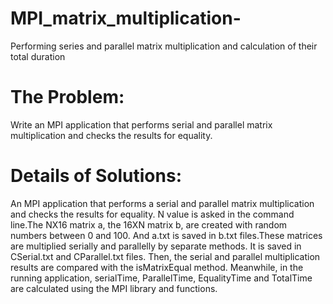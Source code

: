 # MPI_matrix_multiplication-
Performing series and parallel matrix multiplication and calculation of their total duration

# The Problem:
Write an MPI application that performs serial and parallel matrix multiplication and checks the
results for equality.

# Details of Solutions:

An MPI application that performs a serial and parallel matrix multiplication and checks the results for
equality.
N value is asked in the command line.The NX16 matrix a, the 16XN matrix b, are created with random
numbers between 0 and 100. And a.txt is saved in b.txt files.These matrices are multiplied serially
and parallelly by separate methods. It is saved in CSerial.txt and CParallel.txt files. Then, the serial
and parallel multiplication results are compared with the isMatrixEqual method. Meanwhile, in the
running application, serialTime, ParallelTime, EqualityTime and TotalTime are calculated using the
MPI library and functions.
